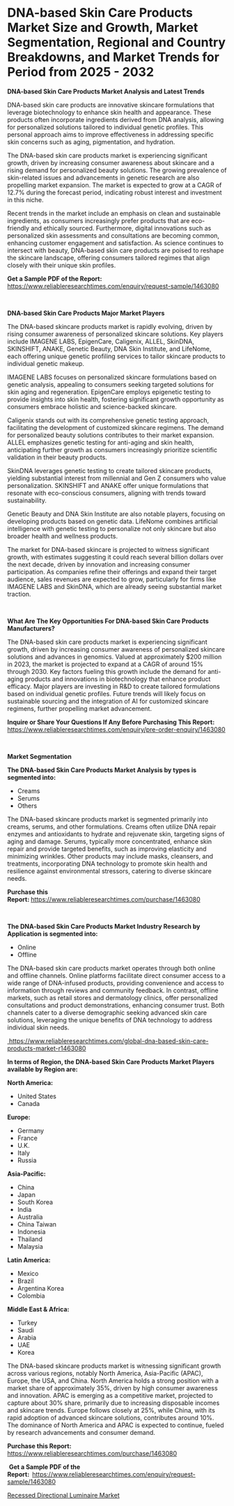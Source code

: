 <p><h1>DNA-based Skin Care Products Market Size and Growth, Market Segmentation, Regional and Country Breakdowns, and Market Trends for Period from 2025 -  2032</h1></p><p><strong>DNA-based Skin Care Products Market Analysis and Latest Trends</strong></p>
<p><p>DNA-based skin care products are innovative skincare formulations that leverage biotechnology to enhance skin health and appearance. These products often incorporate ingredients derived from DNA analysis, allowing for personalized solutions tailored to individual genetic profiles. This personal approach aims to improve effectiveness in addressing specific skin concerns such as aging, pigmentation, and hydration.</p><p>The DNA-based skin care products market is experiencing significant growth, driven by increasing consumer awareness about skincare and a rising demand for personalized beauty solutions. The growing prevalence of skin-related issues and advancements in genetic research are also propelling market expansion. The market is expected to grow at a CAGR of 12.7% during the forecast period, indicating robust interest and investment in this niche.</p><p>Recent trends in the market include an emphasis on clean and sustainable ingredients, as consumers increasingly prefer products that are eco-friendly and ethically sourced. Furthermore, digital innovations such as personalized skin assessments and consultations are becoming common, enhancing customer engagement and satisfaction. As science continues to intersect with beauty, DNA-based skin care products are poised to reshape the skincare landscape, offering consumers tailored regimes that align closely with their unique skin profiles.</p></p>
<p><strong>Get a Sample PDF of the Report:&nbsp;</strong> <a href="https://www.reliableresearchtimes.com/enquiry/request-sample/1463080?utm_campaign=2181&utm_medium=2&utm_source=Github&utm_content=ia&utm_term=09022025&utm_id=dna-based-skin-care-products">https://www.reliableresearchtimes.com/enquiry/request-sample/1463080</a></p>
<p>&nbsp;</p>
<p><strong>DNA-based Skin Care Products Major Market Players</strong></p>
<p><p>The DNA-based skincare products market is rapidly evolving, driven by rising consumer awareness of personalized skincare solutions. Key players include IMAGENE LABS, EpigenCare, Caligenix, ALLEL, SkinDNA, SKINSHIFT, ANAKE, Genetic Beauty, DNA Skin Institute, and LifeNome, each offering unique genetic profiling services to tailor skincare products to individual genetic makeup.</p><p>IMAGENE LABS focuses on personalized skincare formulations based on genetic analysis, appealing to consumers seeking targeted solutions for skin aging and regeneration. EpigenCare employs epigenetic testing to provide insights into skin health, fostering significant growth opportunity as consumers embrace holistic and science-backed skincare.</p><p>Caligenix stands out with its comprehensive genetic testing approach, facilitating the development of customized skincare regimens. The demand for personalized beauty solutions contributes to their market expansion. ALLEL emphasizes genetic testing for anti-aging and skin health, anticipating further growth as consumers increasingly prioritize scientific validation in their beauty products.</p><p>SkinDNA leverages genetic testing to create tailored skincare products, yielding substantial interest from millennial and Gen Z consumers who value personalization. SKINSHIFT and ANAKE offer unique formulations that resonate with eco-conscious consumers, aligning with trends toward sustainability.</p><p>Genetic Beauty and DNA Skin Institute are also notable players, focusing on developing products based on genetic data. LifeNome combines artificial intelligence with genetic testing to personalize not only skincare but also broader health and wellness products.</p><p>The market for DNA-based skincare is projected to witness significant growth, with estimates suggesting it could reach several billion dollars over the next decade, driven by innovation and increasing consumer participation. As companies refine their offerings and expand their target audience, sales revenues are expected to grow, particularly for firms like IMAGENE LABS and SkinDNA, which are already seeing substantial market traction.</p></p>
<p>&nbsp;</p>
<p><strong>What Are The Key Opportunities For DNA-based Skin Care Products Manufacturers?</strong></p>
<p><p>The DNA-based skin care products market is experiencing significant growth, driven by increasing consumer awareness of personalized skincare solutions and advances in genomics. Valued at approximately $200 million in 2023, the market is projected to expand at a CAGR of around 15% through 2030. Key factors fueling this growth include the demand for anti-aging products and innovations in biotechnology that enhance product efficacy. Major players are investing in R&D to create tailored formulations based on individual genetic profiles. Future trends will likely focus on sustainable sourcing and the integration of AI for customized skincare regimens, further propelling market advancement.</p></p>
<p><strong>Inquire or Share Your Questions If Any Before Purchasing This Report:</strong> <a href="https://www.reliableresearchtimes.com/enquiry/pre-order-enquiry/1463080?utm_campaign=2181&utm_medium=2&utm_source=Github&utm_content=ia&utm_term=09022025&utm_id=dna-based-skin-care-products">https://www.reliableresearchtimes.com/enquiry/pre-order-enquiry/1463080</a></p>
<p>&nbsp;</p>
<p><strong>Market Segmentation</strong></p>
<p><strong>The DNA-based Skin Care Products Market Analysis by types is segmented into:</strong></p>
<p><ul><li>Creams</li><li>Serums</li><li>Others</li></ul></p>
<p><p>The DNA-based skincare products market is segmented primarily into creams, serums, and other formulations. Creams often utilize DNA repair enzymes and antioxidants to hydrate and rejuvenate skin, targeting signs of aging and damage. Serums, typically more concentrated, enhance skin repair and provide targeted benefits, such as improving elasticity and minimizing wrinkles. Other products may include masks, cleansers, and treatments, incorporating DNA technology to promote skin health and resilience against environmental stressors, catering to diverse skincare needs.</p></p>
<p><strong>Purchase this Report:&nbsp;</strong><a href="https://www.reliableresearchtimes.com/purchase/1463080?utm_campaign=2181&utm_medium=2&utm_source=Github&utm_content=ia&utm_term=09022025&utm_id=dna-based-skin-care-products">https://www.reliableresearchtimes.com/purchase/1463080</a></p>
<p>&nbsp;</p>
<p><strong>The DNA-based Skin Care Products Market Industry Research by Application is segmented into:</strong></p>
<p><ul><li>Online</li><li>Offline</li></ul></p>
<p><p>The DNA-based skin care products market operates through both online and offline channels. Online platforms facilitate direct consumer access to a wide range of DNA-infused products, providing convenience and access to information through reviews and community feedback. In contrast, offline markets, such as retail stores and dermatology clinics, offer personalized consultations and product demonstrations, enhancing consumer trust. Both channels cater to a diverse demographic seeking advanced skin care solutions, leveraging the unique benefits of DNA technology to address individual skin needs.</p></p>
<p><a href="https://www.reliableresearchtimes.com/global-dna-based-skin-care-products-market-r1463080?utm_campaign=2181&utm_medium=2&utm_source=Github&utm_content=ia&utm_term=09022025&utm_id=dna-based-skin-care-products">&nbsp;https://www.reliableresearchtimes.com/global-dna-based-skin-care-products-market-r1463080</a></p>
<p><strong>In terms of Region, the DNA-based Skin Care Products Market Players available by Region are:</strong></p>
<p>
    <p> <strong> North America: </strong>
        <ul>
            <li>United States</li>
            <li>Canada</li>
        </ul>
        </p> 
    <p> <strong> Europe: </strong>
        <ul>
            <li>Germany</li>
            <li>France</li>
            <li>U.K.</li>
            <li>Italy</li>
            <li>Russia</li>
        </ul>
        </p> 
    <p> <strong> Asia-Pacific: </strong>
        <ul>
            <li>China</li>
            <li>Japan</li>
            <li>South Korea</li>
            <li>India</li>
            <li>Australia</li>
            <li>China Taiwan</li>
            <li>Indonesia</li>
            <li>Thailand</li>
            <li>Malaysia</li>
        </ul>
        </p> 
    <p> <strong> Latin America: </strong>
        <ul>
            <li>Mexico</li>
            <li>Brazil</li>
            <li>Argentina Korea</li>
            <li>Colombia</li>
        </ul>
        </p> 
    <p> <strong> Middle East & Africa: </strong>
        <ul>
            <li>Turkey</li>
            <li>Saudi</li>
            <li>Arabia</li>
            <li>UAE</li>
            <li>Korea</li>
        </ul>
    </p>
    </p>
<p><p>The DNA-based skincare products market is witnessing significant growth across various regions, notably North America, Asia-Pacific (APAC), Europe, the USA, and China. North America holds a strong position with a market share of approximately 35%, driven by high consumer awareness and innovation. APAC is emerging as a competitive market, projected to capture about 30% share, primarily due to increasing disposable incomes and skincare trends. Europe follows closely at 25%, while China, with its rapid adoption of advanced skincare solutions, contributes around 10%. The dominance of North America and APAC is expected to continue, fueled by research advancements and consumer demand.</p></p>
<p><strong>Purchase this Report: </strong><a href="https://www.reliableresearchtimes.com/purchase/1463080?utm_campaign=2181&utm_medium=2&utm_source=Github&utm_content=ia&utm_term=09022025&utm_id=dna-based-skin-care-products">https://www.reliableresearchtimes.com/purchase/1463080</a></p>
<p>&nbsp;<strong>Get a Sample PDF of the Report:&nbsp;&nbsp;</strong><a href="https://www.reliableresearchtimes.com/enquiry/request-sample/1463080?utm_campaign=2181&utm_medium=2&utm_source=Github&utm_content=ia&utm_term=09022025&utm_id=dna-based-skin-care-products">https://www.reliableresearchtimes.com/enquiry/request-sample/1463080</a></p>
<p><strong></strong></p>
<p><p><a href="https://github.com/HobertDavis43/Market-Research-Report-List-1/blob/main/recessed-directional-luminaire-market.md?utm_campaign=2181&utm_medium=2&utm_source=Github&utm_content=ia&utm_term=09022025&utm_id=dna-based-skin-care-products">Recessed Directional Luminaire Market</a></p></p>